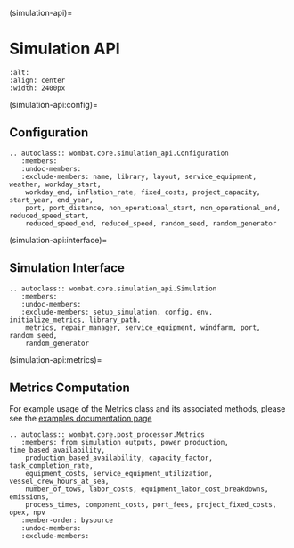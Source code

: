 (simulation-api)=
# Simulation API

```{image} ../images/simulation_api.svg
:alt:
:align: center
:width: 2400px
```

(simulation-api:config)=
## Configuration

```{eval-rst}
.. autoclass:: wombat.core.simulation_api.Configuration
   :members:
   :undoc-members:
   :exclude-members: name, library, layout, service_equipment, weather, workday_start,
    workday_end, inflation_rate, fixed_costs, project_capacity, start_year, end_year,
    port, port_distance, non_operational_start, non_operational_end, reduced_speed_start,
    reduced_speed_end, reduced_speed, random_seed, random_generator
```

(simulation-api:interface)=
## Simulation Interface

```{eval-rst}
.. autoclass:: wombat.core.simulation_api.Simulation
   :members:
   :undoc-members:
   :exclude-members: setup_simulation, config, env, initialize_metrics, library_path,
    metrics, repair_manager, service_equipment, windfarm, port, random_seed,
    random_generator
```

(simulation-api:metrics)=
## Metrics Computation

For example usage of the Metrics class and its associated methods, please see the
[examples documentation page](../examples/metrics_demonstration)

```{eval-rst}
.. autoclass:: wombat.core.post_processor.Metrics
   :members: from_simulation_outputs, power_production, time_based_availability,
    production_based_availability, capacity_factor, task_completion_rate,
    equipment_costs, service_equipment_utilization, vessel_crew_hours_at_sea,
    number_of_tows, labor_costs, equipment_labor_cost_breakdowns, emissions,
    process_times, component_costs, port_fees, project_fixed_costs, opex, npv
   :member-order: bysource
   :undoc-members:
   :exclude-members:
```
